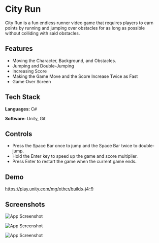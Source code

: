 # City Run

City Run is a fun endless runner video game that requires players to earn points by running and jumping over obstacles for as long as possible without colliding with said obstacles.

## Features

- Moving the Character, Background, and Obstacles.
- Jumping and Double-Jumping
- Increasing Score
- Making the Game Move and the Score Increase Twice as Fast
- Game Over Screen

## Tech Stack

**Languages:** C#

**Software:** Unity, Git

## Controls

- Press the Space Bar once to jump and the Space Bar twice to double-jump.
- Hold the Enter key to speed up the game and score multiplier.
- Press Enter to restart the game when the current game ends.

## Demo

https://play.unity.com/mg/other/builds-j4-9

## Screenshots

![App Screenshot](https://static.wixstatic.com/media/99e2b2_4aaa554110fc48008f711c55beb09b6c~mv2.jpg/v1/fill/w_878,h_427,al_c,q_85,enc_auto/99e2b2_4aaa554110fc48008f711c55beb09b6c~mv2.jpg)

![App Screenshot](https://static.wixstatic.com/media/99e2b2_045f0f1a27864ec39bdf44c322a094fe~mv2.jpg/v1/fill/w_878,h_427,al_c,q_85,enc_auto/99e2b2_045f0f1a27864ec39bdf44c322a094fe~mv2.jpg)

![App Screenshot](https://static.wixstatic.com/media/99e2b2_08bfda787d6542bea3724c342271da08~mv2.jpg/v1/fill/w_878,h_427,al_c,q_85,enc_auto/99e2b2_08bfda787d6542bea3724c342271da08~mv2.jpg)
